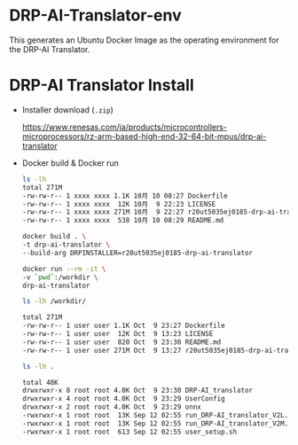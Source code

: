 # DRP-AI-Translator-env
This generates an Ubuntu Docker Image as the operating environment for the DRP-AI Translator.

# DRP-AI Translator Install
- Installer download (`.zip`)

    https://www.renesas.com/ja/products/microcontrollers-microprocessors/rz-arm-based-high-end-32-64-bit-mpus/drp-ai-translator

- Docker build & Docker run
    ```bash
    ls -lh
    total 271M
    -rw-rw-r-- 1 xxxx xxxx 1.1K 10月 10 08:27 Dockerfile
    -rw-rw-r-- 1 xxxx xxxx  12K 10月  9 22:23 LICENSE
    -rw-rw-r-- 1 xxxx xxxx 271M 10月  9 22:27 r20ut5035ej0185-drp-ai-translator.zip
    -rw-rw-r-- 1 xxxx xxxx  538 10月 10 08:29 README.md

    docker build . \
    -t drp-ai-translator \
    --build-arg DRPINSTALLER=r20ut5035ej0185-drp-ai-translator

    docker run --rm -it \
    -v `pwd`:/workdir \
    drp-ai-translator

    ls -lh /workdir/

    total 271M
    -rw-rw-r-- 1 user user 1.1K Oct  9 23:27 Dockerfile
    -rw-rw-r-- 1 user user  12K Oct  9 13:23 LICENSE
    -rw-rw-r-- 1 user user  820 Oct  9 23:30 README.md
    -rw-rw-r-- 1 user user 271M Oct  9 13:27 r20ut5035ej0185-drp-ai-translator.zip

    ls -lh .

    total 48K
    drwxrwxr-x 8 root root 4.0K Oct  9 23:30 DRP-AI_translator
    drwxrwxr-x 4 root root 4.0K Oct  9 23:29 UserConfig
    drwxrwxr-x 2 root root 4.0K Oct  9 23:29 onnx
    -rwxrwxr-x 1 root root  13K Sep 12 02:55 run_DRP-AI_translator_V2L.sh
    -rwxrwxr-x 1 root root  13K Sep 12 02:55 run_DRP-AI_translator_V2M.sh
    -rwxrwxr-x 1 root root  613 Sep 12 02:55 user_setup.sh
    ```